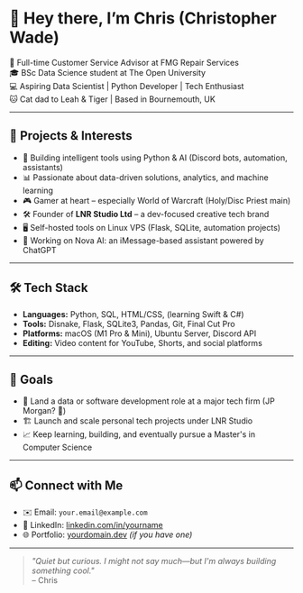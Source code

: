 # 👋 Hey there, I’m Chris (Christopher Wade)

🚗 Full-time Customer Service Advisor at FMG Repair Services  
🎓 BSc Data Science student at The Open University  
💻 Aspiring Data Scientist | Python Developer | Tech Enthusiast  
🐱 Cat dad to Leah & Tiger | Based in Bournemouth, UK  

---

## 🔧 Projects & Interests

- 🧠 Building intelligent tools using Python & AI (Discord bots, automation, assistants)
- 📊 Passionate about data-driven solutions, analytics, and machine learning
- 🎮 Gamer at heart – especially World of Warcraft (Holy/Disc Priest main)
- 🛠️ Founder of **LNR Studio Ltd** – a dev-focused creative tech brand
- 🖥️ Self-hosted tools on Linux VPS (Flask, SQLite, automation projects)
- 📱 Working on Nova AI: an iMessage-based assistant powered by ChatGPT

---

## 🛠 Tech Stack

- **Languages:** Python, SQL, HTML/CSS, (learning Swift & C#)
- **Tools:** Disnake, Flask, SQLite3, Pandas, Git, Final Cut Pro
- **Platforms:** macOS (M1 Pro & Mini), Ubuntu Server, Discord API
- **Editing:** Video content for YouTube, Shorts, and social platforms

---

## 🚀 Goals

- 🎯 Land a data or software development role at a major tech firm (JP Morgan? 👀)
- 🏗 Launch and scale personal tech projects under LNR Studio
- 📈 Keep learning, building, and eventually pursue a Master's in Computer Science

---

## 📫 Connect with Me

- ✉️ Email: `your.email@example.com`
- 💼 LinkedIn: [linkedin.com/in/yourname](https://xx)
- 🌐 Portfolio: [yourdomain.dev](https://xx) *(if you have one)*

---

> *"Quiet but curious. I might not say much—but I'm always building something cool."*  
> – Chris

